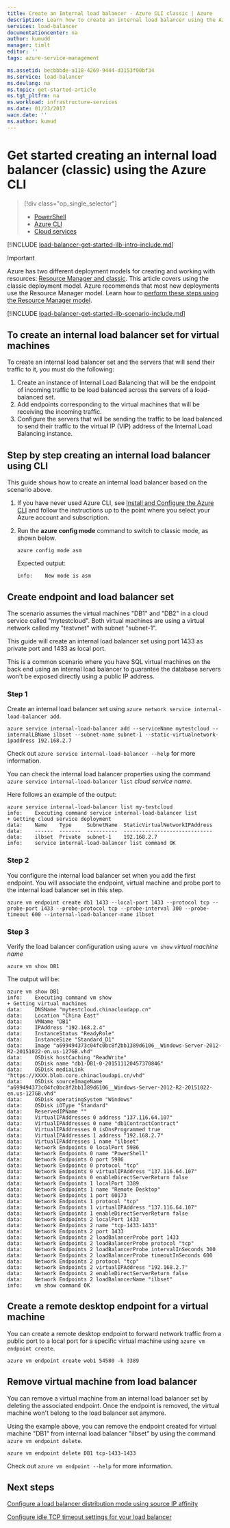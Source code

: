 ```yaml
---
title: Create an Internal load balancer - Azure CLI classic | Azure
description: Learn how to create an internal load balancer using the Azure CLI in the classic deployment model
services: load-balancer
documentationcenter: na
author: kumudd
manager: timlt
editor: ''
tags: azure-service-management

ms.assetid: becbbbde-a118-4269-9444-d3153f00bf34
ms.service: load-balancer
ms.devlang: na
ms.topic: get-started-article
ms.tgt_pltfrm: na
ms.workload: infrastructure-services
ms.date: 01/23/2017
wacn.date: ''
ms.author: kumud
---
```


# Get started creating an internal load balancer (classic) using the Azure CLI
> [!div class="op_single_selector"]
>- [PowerShell](./load-balancer-get-started-ilb-classic-ps.md)
>- [Azure CLI](./load-balancer-get-started-ilb-classic-cli.md)
>- [Cloud services](./load-balancer-get-started-ilb-classic-cloud.md)

[!INCLUDE [load-balancer-get-started-ilb-intro-include.md](../../includes/load-balancer-get-started-ilb-intro-include.md)]

> [!IMPORTANT]
> Azure has two different deployment models for creating and working with resources:  [Resource Manager and classic](../azure-resource-manager/resource-manager-deployment-model.md).  This article covers using the classic deployment model. Azure recommends that most new deployments use the Resource Manager model. Learn how to [perform these steps using the Resource Manager model](./load-balancer-get-started-ilb-arm-cli.md).

[!INCLUDE [load-balancer-get-started-ilb-scenario-include.md](../../includes/load-balancer-get-started-ilb-scenario-include.md)]

## To create an internal load balancer set for virtual machines

To create an internal load balancer set and the servers that will send their traffic to it, you must do the following:

1. Create an instance of Internal Load Balancing that will be the endpoint of incoming traffic to be load balanced across the servers of a load-balanced set.
2. Add endpoints corresponding to the virtual machines that will be receiving the incoming traffic.
3. Configure the servers that will be sending the traffic to be load balanced to send their traffic to the virtual IP (VIP) address of the Internal Load Balancing instance.

## Step by step creating an internal load balancer using CLI

This guide shows how to create an internal load balancer based on the scenario above.

1. If you have never used Azure CLI, see [Install and Configure the Azure CLI](/documentation/articles/xplat-cli-install/) and follow the instructions up to the point where you select your Azure account and subscription.
2. Run the **azure config mode** command to switch to classic mode, as shown below.

    ```azurecli
    azure config mode asm
    ```

    Expected output:

    ```
    info:    New mode is asm
    ```

## Create endpoint and load balancer set

The scenario assumes the virtual machines "DB1" and "DB2" in a cloud service called "mytestcloud". Both virtual machines are using a virtual network called my "testvnet" with subnet "subnet-1".

This guide will create an internal load balancer set using port 1433 as private port and 1433 as local port.

This is a common scenario where you have SQL virtual machines on the back end using an internal load balancer to guarantee the database servers won't be exposed directly using a public IP address.

### Step 1

Create an internal load balancer set using `azure network service internal-load-balancer add`.

```azurecli
azure service internal-load-balancer add --serviceName mytestcloud --internalLBName ilbset --subnet-name subnet-1 --static-virtualnetwork-ipaddress 192.168.2.7
```

Check out `azure service internal-load-balancer --help` for more information.

You can check the internal load balancer properties using the command `azure service internal-load-balancer list` *cloud service name*.

Here follows an example of the output:

```
azure service internal-load-balancer list my-testcloud
info:    Executing command service internal-load-balancer list
+ Getting cloud service deployment
data:    Name    Type     SubnetName  StaticVirtualNetworkIPAddress
data:    ------  -------  ----------  -----------------------------
data:    ilbset  Private  subnet-1    192.168.2.7
info:    service internal-load-balancer list command OK
```

### Step 2

You configure the internal load balancer set when you add the first endpoint. You will associate the endpoint, virtual machine and probe port to the internal load balancer set in this step.

```azurecli
azure vm endpoint create db1 1433 --local-port 1433 --protocol tcp --probe-port 1433 --probe-protocol tcp --probe-interval 300 --probe-timeout 600 --internal-load-balancer-name ilbset
```

### Step 3

Verify the load balancer configuration using `azure vm show` *virtual machine name*

```azurecli
azure vm show DB1
```

The output will be:

```
azure vm show DB1
info:    Executing command vm show
+ Getting virtual machines
data:    DNSName "mytestcloud.chinacloudapp.cn"
data:    Location "China East"
data:    VMName "DB1"
data:    IPAddress "192.168.2.4"
data:    InstanceStatus "ReadyRole"
data:    InstanceSize "Standard_D1"
data:    Image "a699494373c04fc0bc8f2bb1389d6106__Windows-Server-2012-R2-20151022-en.us-127GB.vhd"
data:    OSDisk hostCaching "ReadWrite"
data:    OSDisk name "db1-DB1-0-201511120457370846"
data:    OSDisk mediaLink "https://XXXX.blob.core.chinacloudapi.cn/vhd"
data:    OSDisk sourceImageName "a699494373c04fc0bc8f2bb1389d6106__Windows-Server-2012-R2-20151022-en.us-127GB.vhd"
data:    OSDisk operatingSystem "Windows"
data:    OSDisk iOType "Standard"
data:    ReservedIPName ""
data:    VirtualIPAddresses 0 address "137.116.64.107"
data:    VirtualIPAddresses 0 name "db1ContractContract"
data:    VirtualIPAddresses 0 isDnsProgrammed true
data:    VirtualIPAddresses 1 address "192.168.2.7"
data:    VirtualIPAddresses 1 name "ilbset"
data:    Network Endpoints 0 localPort 5986
data:    Network Endpoints 0 name "PowerShell"
data:    Network Endpoints 0 port 5986
data:    Network Endpoints 0 protocol "tcp"
data:    Network Endpoints 0 virtualIPAddress "137.116.64.107"
data:    Network Endpoints 0 enableDirectServerReturn false
data:    Network Endpoints 1 localPort 3389
data:    Network Endpoints 1 name "Remote Desktop"
data:    Network Endpoints 1 port 60173
data:    Network Endpoints 1 protocol "tcp"
data:    Network Endpoints 1 virtualIPAddress "137.116.64.107"
data:    Network Endpoints 1 enableDirectServerReturn false
data:    Network Endpoints 2 localPort 1433
data:    Network Endpoints 2 name "tcp-1433-1433"
data:    Network Endpoints 2 port 1433
data:    Network Endpoints 2 loadBalancerProbe port 1433
data:    Network Endpoints 2 loadBalancerProbe protocol "tcp"
data:    Network Endpoints 2 loadBalancerProbe intervalInSeconds 300
data:    Network Endpoints 2 loadBalancerProbe timeoutInSeconds 600
data:    Network Endpoints 2 protocol "tcp"
data:    Network Endpoints 2 virtualIPAddress "192.168.2.7"
data:    Network Endpoints 2 enableDirectServerReturn false
data:    Network Endpoints 2 loadBalancerName "ilbset"
info:    vm show command OK
```

## Create a remote desktop endpoint for a virtual machine

You can create a remote desktop endpoint to forward network traffic from a public port to a local port for a specific virtual machine using `azure vm endpoint create`.

```azurecli
azure vm endpoint create web1 54580 -k 3389
```

## Remove virtual machine from load balancer

You can remove a virtual machine from an internal load balancer set by deleting the associated endpoint. Once the endpoint is removed, the virtual machine won't belong to the load balancer set anymore.

Using the example above, you can remove the endpoint created for virtual machine "DB1" from internal load balancer "ilbset" by using the command `azure vm endpoint delete`.

```azurecli
azure vm endpoint delete DB1 tcp-1433-1433
```

Check out `azure vm endpoint --help` for more information.

## Next steps

[Configure a load balancer distribution mode using source IP affinity](./load-balancer-distribution-mode.md)

[Configure idle TCP timeout settings for your load balancer](./load-balancer-tcp-idle-timeout.md)